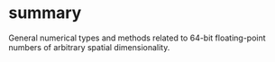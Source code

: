 ﻿# summary
General numerical types and methods related to 64-bit floating-point numbers of arbitrary spatial dimensionality.